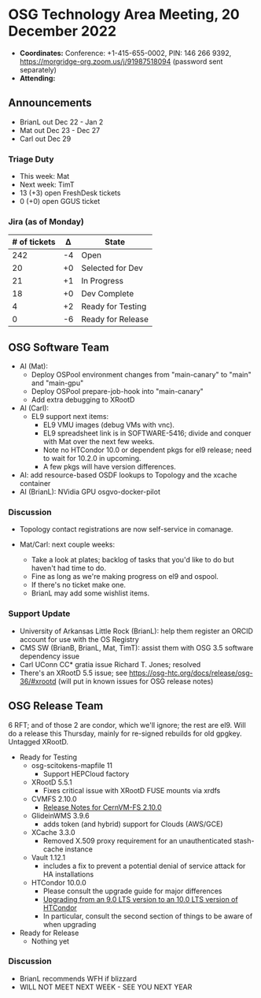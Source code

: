 # OSG Technology Area Meeting, 20 December 2022

-   **Coordinates:** Conference: +1-415-655-0002, PIN: 146 266 9392,
    <https://morgridge-org.zoom.us/j/91987518094> (password sent separately)
-   **Attending:** 

## Announcements

-   BrianL out Dec 22 - Jan 2
-   Mat out Dec 23 - Dec 27
-   Carl out Dec 29

### Triage Duty

-   This week: Mat
-   Next week: TimT
-   13 (+3) open FreshDesk tickets
-   0 (+0) open GGUS ticket

### Jira (as of Monday)

| # of tickets | &Delta; | State             |
|--------------|---------|-------------------|
| 242          | -4      | Open              |
| 20           | +0      | Selected for Dev  |
| 21           | +1      | In Progress       |
| 18           | +0      | Dev Complete      |
| 4            | +2      | Ready for Testing |
| 0            | -6      | Ready for Release |

## OSG Software Team

-   AI (Mat):
    -   Deploy OSPool environment changes from "main-canary" to "main" and "main-gpu"
    -   Deploy OSPool prepare-job-hook into "main-canary"
    -   Add extra debugging to XRootD
-   AI (Carl):
    -   EL9 support next items:
        -   EL9 VMU images (debug VMs with vnc).
        -   EL9 spreadsheet link is in SOFTWARE-5416;
            divide and conquer with Mat over the next few weeks.
        -   Note no HTCondor 10.0 or dependent pkgs for el9 release;
            need to wait for 10.2.0 in upcoming.
        -   A few pkgs will have version differences.
-   AI: add resource-based OSDF lookups to Topology and the xcache container
-   AI (BrianL): NVidia GPU osgvo-docker-pilot

### Discussion

- Topology contact registrations are now self-service in comanage.

-   Mat/Carl: next couple weeks:
    -   Take a look at plates; backlog of tasks that you'd like to do
        but haven't had time to do.
    -   Fine as long as we're making progress on el9 and ospool.
    -   If there's no ticket make one.
    -   BrianL may add some wishlist items.

### Support Update

-   University of Arkansas Little Rock (BrianL): help them register an ORCID account for use with the OS Registry
-   CMS SW (BrianB, BrianL, Mat, TimT): assist them with OSG 3.5 software dependency issue
-   Carl UConn CC\* gratia issue Richard T. Jones; resolved
-   There's an XRootD 5.5 issue; see https://osg-htc.org/docs/release/osg-36/#xrootd
    (will put in known issues for OSG release notes)


## OSG Release Team

6 RFT; and of those 2 are condor, which we'll ignore; the rest are el9.
Will do a release this Thursday, mainly for re-signed rebuilds for old gpgkey.
Untagged XRootD.

-   Ready for Testing
    -   osg-scitokens-mapfile 11
        -   Support HEPCloud factory
    -   XRootD 5.5.1
        -   Fixes critical issue with XRootD FUSE mounts via xrdfs
    -   CVMFS 2.10.0
        -   [Release Notes for CernVM-FS 2.10.0](https://cvmfs.readthedocs.io/en/2.10/cpt-releasenotes.html)
    -   GlideinWMS 3.9.6
        -   adds token (and hybrid) support for Clouds (AWS/GCE)
    -   XCache 3.3.0
        -   Removed X.509 proxy requirement for an unauthenticated stash-cache
      instance
    -   Vault 1.12.1
        -   includes a fix to prevent a potential denial of service attack
      for HA installations
    -   HTCondor 10.0.0
        -   Please consult the upgrade guide for major differences
        -   [Upgrading from an 9.0 LTS version to an 10.0 LTS version of HTCondor](https://htcondor.readthedocs.io/en/latest/version-history/upgrading-from-9-0-to-10-0-versions.html)
        -   In particular, consult the second section of things to be aware of when
      upgrading
-   Ready for Release
    -   Nothing yet

### Discussion

- BrianL recommends WFH if blizzard
- WILL NOT MEET NEXT WEEK - SEE YOU NEXT YEAR
